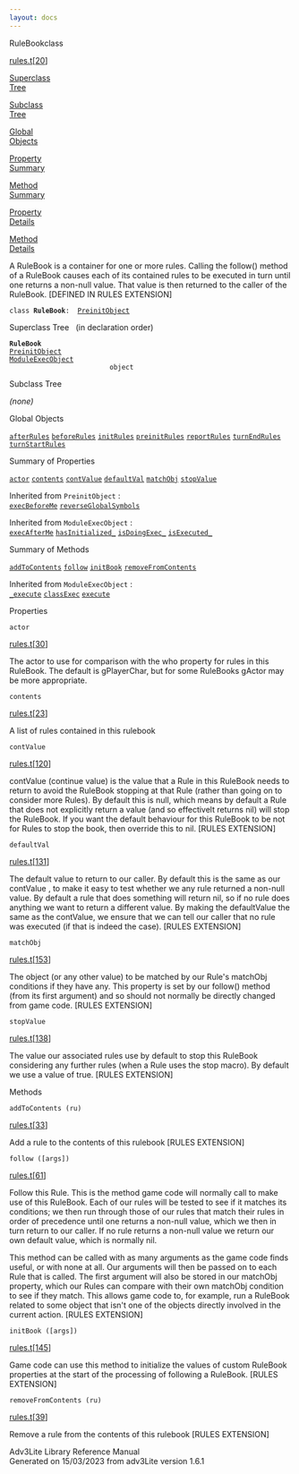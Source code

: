 ```yaml
---
layout: docs
---
```

<span class="title">RuleBook</span><span class="type">class</span>

[rules.t](../file/rules.t.html)\[[20](../source/rules.t.html#20)\]

[Superclass  
Tree](#_SuperClassTree_)

[Subclass  
Tree](#_SubClassTree_)

[Global  
Objects](#_ObjectSummary_)

[Property  
Summary](#_PropSummary_)

[Method  
Summary](#_MethodSummary_)

[Property  
Details](#_Properties_)

[Method  
Details](#_Methods_)



A RuleBook is a container for one or more rules. Calling the follow()
method of a RuleBook causes each of its contained rules to be executed
in turn until one returns a non-null value. That value is then returned
to the caller of the RuleBook. \[DEFINED IN RULES EXTENSION\]

`class `**`RuleBook`**` :   `[`PreinitObject`](../object/PreinitObject.html)



<span id="_SuperClassTree_"></span>



<span class="hdln">Superclass Tree</span>   (in declaration order)



**`RuleBook`**  
[`PreinitObject`](../object/PreinitObject.html)  
[`ModuleExecObject`](../object/ModuleExecObject.html)  
`                         object`  
<span id="_SubClassTree_"></span>



<span class="hdln">Subclass Tree</span>  



*(none)* <span id="_ObjectSummary_"></span>



<span class="hdln">Global Objects</span>  



[`afterRules`](../object/afterRules.html) [`beforeRules`](../object/beforeRules.html) [`initRules`](../object/initRules.html) [`preinitRules`](../object/preinitRules.html) [`reportRules`](../object/reportRules.html) [`turnEndRules`](../object/turnEndRules.html) [`turnStartRules`](../object/turnStartRules.html)
<span id="_PropSummary_"></span>



<span class="hdln">Summary of Properties</span>  



[`actor`](#actor) [`contents`](#contents) [`contValue`](#contValue) [`defaultVal`](#defaultVal) [`matchObj`](#matchObj) [`stopValue`](#stopValue)

Inherited from `PreinitObject` :  
[`execBeforeMe`](../object/PreinitObject.html#execBeforeMe) [`reverseGlobalSymbols`](../object/PreinitObject.html#reverseGlobalSymbols)

Inherited from `ModuleExecObject` :  
[`execAfterMe`](../object/ModuleExecObject.html#execAfterMe) [`hasInitialized_`](../object/ModuleExecObject.html#hasInitialized_) [`isDoingExec_`](../object/ModuleExecObject.html#isDoingExec_) [`isExecuted_`](../object/ModuleExecObject.html#isExecuted_)

<span id="_MethodSummary_"></span>



<span class="hdln">Summary of Methods</span>  



[`addToContents`](#addToContents) [`follow`](#follow) [`initBook`](#initBook) [`removeFromContents`](#removeFromContents)



Inherited from `ModuleExecObject` :  
[`_execute`](../object/ModuleExecObject.html#_execute) [`classExec`](../object/ModuleExecObject.html#classExec) [`execute`](../object/ModuleExecObject.html#execute)

<span id="_Properties_"></span>



<span class="hdln">Properties</span>  



<span id="actor"></span>

`actor`

[rules.t](../file/rules.t.html)\[[30](../source/rules.t.html#30)\]



The actor to use for comparison with the who property for rules in this
RuleBook. The default is gPlayerChar, but for some RuleBooks gActor may
be more appropriate.



<span id="contents"></span>

`contents`

[rules.t](../file/rules.t.html)\[[23](../source/rules.t.html#23)\]



A list of rules contained in this rulebook



<span id="contValue"></span>

`contValue`

[rules.t](../file/rules.t.html)\[[120](../source/rules.t.html#120)\]



contValue (continue value) is the value that a Rule in this RuleBook
needs to return to avoid the RuleBook stopping at that Rule (rather than
going on to consider more Rules). By default this is null, which means
by default a Rule that does not explicitly return a value (and so
effectivelt returns nil) will stop the RuleBook. If you want the default
behaviour for this RuleBook to be not for Rules to stop the book, then
override this to nil. \[RULES EXTENSION\]



<span id="defaultVal"></span>

`defaultVal`

[rules.t](../file/rules.t.html)\[[131](../source/rules.t.html#131)\]



The default value to return to our caller. By default this is the same
as our contValue , to make it easy to test whether we any rule returned
a non-null value. By default a rule that does something will return nil,
so if no rule does anything we want to return a different value. By
making the defaultValue the same as the contValue, we ensure that we can
tell our caller that no rule was executed (if that is indeed the case).
\[RULES EXTENSION\]



<span id="matchObj"></span>

`matchObj`

[rules.t](../file/rules.t.html)\[[153](../source/rules.t.html#153)\]



The object (or any other value) to be matched by our Rule's matchObj
conditions if they have any. This property is set by our follow() method
(from its first argument) and so should not normally be directly changed
from game code. \[RULES EXTENSION\]



<span id="stopValue"></span>

`stopValue`

[rules.t](../file/rules.t.html)\[[138](../source/rules.t.html#138)\]



The value our associated rules use by default to stop this RuleBook
considering any further rules (when a Rule uses the stop macro). By
default we use a value of true. \[RULES EXTENSION\]



<span id="_Methods_"></span>



<span class="hdln">Methods</span>  



<span id="addToContents"></span>

`addToContents (ru)`

[rules.t](../file/rules.t.html)\[[33](../source/rules.t.html#33)\]



Add a rule to the contents of this rulebook \[RULES EXTENSION\]



<span id="follow"></span>

`follow ([args])`

[rules.t](../file/rules.t.html)\[[61](../source/rules.t.html#61)\]



Follow this Rule. This is the method game code will normally call to
make use of this RuleBook. Each of our rules will be tested to see if it
matches its conditions; we then run through those of our rules that
match their rules in order of precedence until one returns a non-null
value, which we then in turn return to our caller. If no rule returns a
non-null value we return our own default value, which is normally nil.

This method can be called with as many arguments as the game code finds
useful, or with none at all. Our arguments will then be passed on to
each Rule that is called. The first argument will also be stored in our
matchObj property, which our Rules can compare with their own matchObj
condition to see if they match. This allows game code to, for example,
run a RuleBook related to some object that isn't one of the objects
directly involved in the current action. \[RULES EXTENSION\]



<span id="initBook"></span>

`initBook ([args])`

[rules.t](../file/rules.t.html)\[[145](../source/rules.t.html#145)\]



Game code can use this method to initialize the values of custom
RuleBook properties at the start of the processing of following a
RuleBook. \[RULES EXTENSION\]



<span id="removeFromContents"></span>

`removeFromContents (ru)`

[rules.t](../file/rules.t.html)\[[39](../source/rules.t.html#39)\]



Remove a rule from the contents of this rulebook \[RULES EXTENSION\]





Adv3Lite Library Reference Manual  
Generated on 15/03/2023 from adv3Lite version 1.6.1


